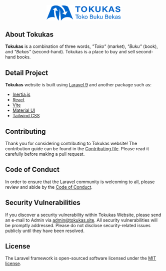 <p align="center"><a href="https://tokukas.site" target="_blank"><img src="resources/images/brand-cover.png" width="240"></a></p>

## About **Tokukas**

**Tokukas** is a combination of three words, *"Toko"* (market), *"Buku"* (book), and *"Bekas"* (second-hand). Tokukas is a place to buy and sell second-hand books.

## Detail Project

**Tokukas** website is built using [Laravel 9](https://laravel.com/docs/9.x) and another package such as:

- [Inertia.js](https://inertiajs.com)
- [React](https://reactjs.org)
- [Vite](https://vitejs.dev)
- [Material UI](https://mui.com/material-ui/getting-started/overview)
- [Tailwind CSS](https://tailwindcss.com)

## Contributing

Thank you for considering contributing to Tokukas website! The contribution guide can be found in the [Contributing file](CONTRIBUTING.md). Please read it carefully before making a pull request.

## Code of Conduct

In order to ensure that the Laravel community is welcoming to all, please review and abide by the [Code of Conduct](CODE_OF_CONDUCT.md).

## Security Vulnerabilities

If you discover a security vulnerability within Tokukas Website, please send an e-mail to Admin via [admin@tokukas.site](mailto:admin@tokukas.site). All security vulnerabilities will be promptly addressed. Please do not disclose security-related issues publicly until they have been resolved.

## License

The Laravel framework is open-sourced software licensed under the [MIT license](https://opensource.org/licenses/MIT).
